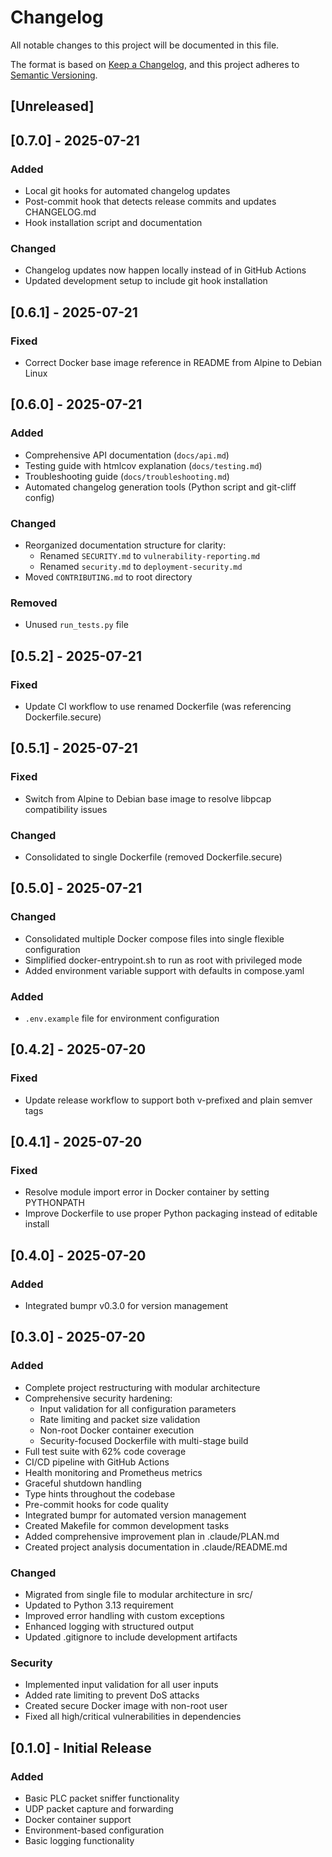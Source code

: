 # Changelog

All notable changes to this project will be documented in this file.

The format is based on [Keep a Changelog](https://keepachangelog.com/en/1.0.0/),
and this project adheres to [Semantic Versioning](https://semver.org/spec/v2.0.0.html).

## [Unreleased]

## [0.7.0] - 2025-07-21

### Added
- Local git hooks for automated changelog updates
- Post-commit hook that detects release commits and updates CHANGELOG.md
- Hook installation script and documentation

### Changed
- Changelog updates now happen locally instead of in GitHub Actions
- Updated development setup to include git hook installation

## [0.6.1] - 2025-07-21

### Fixed
- Correct Docker base image reference in README from Alpine to Debian Linux

## [0.6.0] - 2025-07-21

### Added
- Comprehensive API documentation (`docs/api.md`)
- Testing guide with htmlcov explanation (`docs/testing.md`)
- Troubleshooting guide (`docs/troubleshooting.md`)
- Automated changelog generation tools (Python script and git-cliff config)

### Changed
- Reorganized documentation structure for clarity:
  - Renamed `SECURITY.md` to `vulnerability-reporting.md`
  - Renamed `security.md` to `deployment-security.md`
- Moved `CONTRIBUTING.md` to root directory

### Removed
- Unused `run_tests.py` file

## [0.5.2] - 2025-07-21

### Fixed
- Update CI workflow to use renamed Dockerfile (was referencing Dockerfile.secure)

## [0.5.1] - 2025-07-21

### Fixed
- Switch from Alpine to Debian base image to resolve libpcap compatibility issues

### Changed
- Consolidated to single Dockerfile (removed Dockerfile.secure)

## [0.5.0] - 2025-07-21

### Changed
- Consolidated multiple Docker compose files into single flexible configuration
- Simplified docker-entrypoint.sh to run as root with privileged mode
- Added environment variable support with defaults in compose.yaml

### Added
- `.env.example` file for environment configuration

## [0.4.2] - 2025-07-20

### Fixed
- Update release workflow to support both v-prefixed and plain semver tags

## [0.4.1] - 2025-07-20

### Fixed
- Resolve module import error in Docker container by setting PYTHONPATH
- Improve Dockerfile to use proper Python packaging instead of editable install

## [0.4.0] - 2025-07-20

### Added
- Integrated bumpr v0.3.0 for version management

## [0.3.0] - 2025-07-20

### Added
- Complete project restructuring with modular architecture
- Comprehensive security hardening:
  - Input validation for all configuration parameters
  - Rate limiting and packet size validation
  - Non-root Docker container execution
  - Security-focused Dockerfile with multi-stage build
- Full test suite with 62% code coverage
- CI/CD pipeline with GitHub Actions
- Health monitoring and Prometheus metrics
- Graceful shutdown handling
- Type hints throughout the codebase
- Pre-commit hooks for code quality
- Integrated bumpr for automated version management
- Created Makefile for common development tasks
- Added comprehensive improvement plan in .claude/PLAN.md
- Created project analysis documentation in .claude/README.md

### Changed
- Migrated from single file to modular architecture in src/
- Updated to Python 3.13 requirement
- Improved error handling with custom exceptions
- Enhanced logging with structured output
- Updated .gitignore to include development artifacts

### Security
- Implemented input validation for all user inputs
- Added rate limiting to prevent DoS attacks
- Created secure Docker image with non-root user
- Fixed all high/critical vulnerabilities in dependencies

## [0.1.0] - Initial Release

### Added
- Basic PLC packet sniffer functionality
- UDP packet capture and forwarding
- Docker container support
- Environment-based configuration
- Basic logging functionality